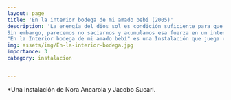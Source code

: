 ```yaml
---
layout: page
title: 'En la interior bodega de mi amado bebí (2005)'
description: 'La energía del dios sol es condición suficiente para que la vida sea posible y se auto-sostenga.
Sin embargo, parecemos no saciarnos y acumulamos esa fuerza en un intento desesperado de contención y espasmo.
"En la Interior bodega de mi amado bebí" es una Instalación que juega con la emisión-proyección de Luz (energía) y su recepción o reflejos, y se acompaña de los versos de San Juán de la Cruz, de cuyo amado bebe, y donde amor arruina.'
img: assets/img/En-la-interior-bodega.jpg
importance: 3
category: instalacion


---
```

*Una Instalación de Nora Ancarola y Jacobo Sucari.


